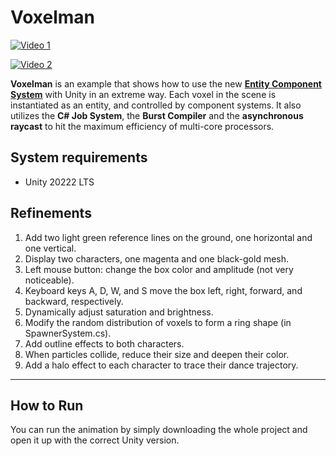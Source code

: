 Voxelman
========

[![Video 1](https://img.youtube.com/vi/cbtDk5IhMLI/0.jpg)](https://www.youtube.com/watch?v=cbtDk5IhMLI)


[![Video 2](https://img.youtube.com/vi/Ffuz0y7hKYc/0.jpg)](https://www.youtube.com/watch?v=Ffuz0y7hKYc)



**Voxelman** is an example that shows how to use the new **[Entity Component
System]** with Unity in an extreme way. Each voxel in the scene is instantiated
as an entity, and controlled by component systems. It also utilizes the **C#
Job System**, the **Burst Compiler** and the **asynchronous raycast** to hit
the maximum efficiency of multi-core processors.

[Entity Component System]: https://unity.com/ecs

System requirements
-------------------

- Unity 20222 LTS

## Refinements

1. Add two light green reference lines on the ground, one horizontal and one vertical.
2. Display two characters, one magenta and one black-gold mesh.
3. Left mouse button: change the box color and amplitude (not very noticeable).
4. Keyboard keys A, D, W, and S move the box left, right, forward, and backward, respectively.
5. Dynamically adjust saturation and brightness.
6. Modify the random distribution of voxels to form a ring shape (in SpawnerSystem.cs).
7. Add outline effects to both characters.
8. When particles collide, reduce their size and deepen their color.
9. Add a halo effect to each character to trace their dance trajectory.

---------------------

## How to Run

You can run the animation by simply downloading the whole project and open it up with the correct Unity version.